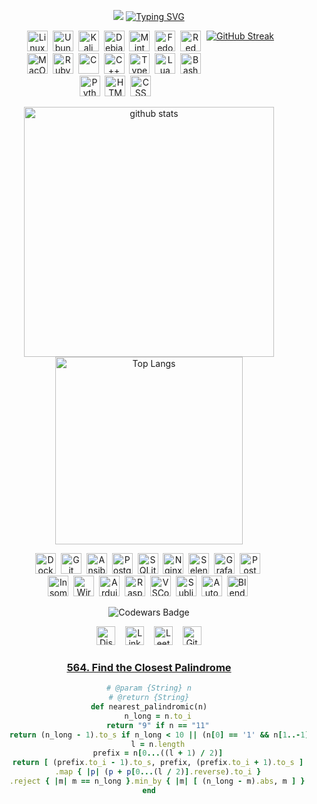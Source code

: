 <div align="center">

<p>
  <img src="https://capsule-render.vercel.app/api?type=waving&height=100&color=0:A690B8,100:BF90F3&section=header&reversal=true"/>
  <a href="https://git.io/typing-svg"><img src="https://readme-typing-svg.demolab.com?font=Handjet&size=32&duration=4000&pause=1500&color=7289DA&center=true&vCenter=true&random=true&width=500&height=32&lines=Welcome" alt="Typing SVG" /></a>
</p>

[list of badges]: # (https://naereen.github.io/badges/)
[more]: # (https://shields.io/)
[more and more]: # (https://github.com/Ileriayo/markdown-badges)
[fonts]: # (https://fonts.google.com/)
[running font]: # (https://readme-typing-svg.demolab.com)

<div style="display: flex; flex-wrap: nowrap; justify-content: center;">
    <div style="display: flex; flex-wrap: wrap; width: 400px;">
        <div style="flex: 1;">
            <img src="https://skillicons.dev/icons?i=linux" alt="Linux" width="33" height="33" /><span>&nbsp;</span>  
            <img src="https://skillicons.dev/icons?i=ubuntu" alt="Ubuntu" width="33" height="33" /><span>&nbsp;</span>
            <img src="https://skillicons.dev/icons?i=kali" alt="Kali" width="33" height="33" /><span>&nbsp;</span>
            <img src="https://skillicons.dev/icons?i=debian" alt="Debian" width="33" height="33" /><span>&nbsp;</span>
            <img src="https://skillicons.dev/icons?i=mint" alt="Mint" width="33" height="33" /><span>&nbsp;</span>
            <img src="https://upload.wikimedia.org/wikipedia/commons/thumb/3/3f/Fedora_logo.svg/267px-Fedora_logo.svg.png?20091128031656" alt="Fedora" width="33" height="33" /><span>&nbsp;</span>
            <img src="https://skillicons.dev/icons?i=redhat" alt="Red Hat" width="33" height="33" /><span>&nbsp;</span>
            <img src="https://skillicons.dev/icons?i=apple" alt="MacOS" width="33" height="33" /><span>&nbsp;</span>
            <img src="https://skillicons.dev/icons?i=ruby" alt="Ruby" width="33" height="33" /><span>&nbsp;</span>
            <img src="https://skillicons.dev/icons?i=c" alt="C" width="33" height="33" /><span>&nbsp;</span>
            <img src="https://skillicons.dev/icons?i=cpp" alt="C++" width="33" height="33" /><span>&nbsp;</span>
            <img src="https://skillicons.dev/icons?i=ts" alt="TypeScript" width="33" height="33" /><span>&nbsp;</span>
            <img src="https://skillicons.dev/icons?i=lua" alt="Lua" width="33" height="33" /><span>&nbsp;</span>
            <img src="https://skillicons.dev/icons?i=bash" alt="Bash" width="33" height="33" /><span>&nbsp;</span>
            <img src="https://skillicons.dev/icons?i=python" alt="Python" width="33" height="33" /><span>&nbsp;</span>
            <img src="https://skillicons.dev/icons?i=html" alt="HTML" width="33" height="33" /><span>&nbsp;</span>
            <img src="https://skillicons.dev/icons?i=css" alt="CSS" width="33" height="33" />
        </div>
        <a href="https://git.io/streak-stats"><img src="https://github-readme-streak-stats.herokuapp.com?user=Wl0cKk&theme=tokyonight-duo&border_radius=0&date_format=n%2Fj%5B%2FY%5D&mode=weekly&card_width=700&card_height=100" alt="GitHub Streak" /></a>
        <p>
            <img src="https://github-readme-stats.vercel.app/api?username=Wl0cKk&rank_icon=github&show_icons=true&theme=tokyonight" alt="github stats" width="400"/>
            <img src="https://github-readme-stats.vercel.app/api/top-langs/?username=Wl0cKk&theme=tokyonight&size_weight=0.1&count_weight=0.2&layout=compact" alt="Top Langs" width="300"/>
        </p>
        <div style="flex: 1;">
            <img src="https://skillicons.dev/icons?i=docker" alt="Docker" width="33" height="33" /><span>&nbsp;</span>
            <img src="https://skillicons.dev/icons?i=git" alt="Git" width="33" height="33" /><span>&nbsp;</span>
            <img src="https://skillicons.dev/icons?i=ansible" alt="Ansible" width="33" height="33" /><span>&nbsp;</span>
            <img src="https://skillicons.dev/icons?i=postgres" alt="PostgreSQL" width="33" height="33" /><span>&nbsp;</span>
            <img src="https://skillicons.dev/icons?i=sqlite" alt="SQLite" width="33" height="33" /><span>&nbsp;</span>
            <img src="https://skillicons.dev/icons?i=nginx" alt="Nginx" width="33" height="33" /><span>&nbsp;</span>
            <img src="https://skillicons.dev/icons?i=selenium" alt="Selenium" width="33" height="33" /><span>&nbsp;</span>
            <img src="https://skillicons.dev/icons?i=grafana" alt="Grafana" width="33" height="33" /><span>&nbsp;</span>
            <img src="https://skillicons.dev/icons?i=postman" alt="Postman" width="33" height="33" /><span>&nbsp;</span>
            <img src="https://encrypted-tbn0.gstatic.com/images?q=tbn:ANd9GcQFwBIzoVFfmX3NPoSIrbGhmCXb4KDgbnZKA1zFltVc9tcpOjELPV1U37sGNf3l0W_gzCs&usqp=CAU" alt="Insomnia" width="33" height="33" /><span>&nbsp;</span>
            <img src="https://upload.wikimedia.org/wikipedia/commons/thumb/c/c6/Wireshark_icon_new.png/600px-Wireshark_icon_new.png?20230509085415" alt="Wireshark" width="33" height="33" /><span>&nbsp;</span>
            <img src="https://skillicons.dev/icons?i=arduino" alt="Arduino" width="33" height="33" /><span>&nbsp;</span>
            <img src="https://skillicons.dev/icons?i=raspberrypi" alt="Raspberry Pi" width="33" height="33" /><span>&nbsp;</span>
            <img src="https://skillicons.dev/icons?i=vscodium" alt="VSCodium" width="33" height="33" /><span>&nbsp;</span>
            <img src="https://skillicons.dev/icons?i=sublime" alt="Sublime" width="33" height="33" /><span>&nbsp;</span>
            <img src="https://skillicons.dev/icons?i=autocad" alt="AutoCAD" width="33" height="33" /><span>&nbsp;</span>
            <img src="https://skillicons.dev/icons?i=blender" alt="Blender" width="33" height="33" /><span>&nbsp;</span>
        </div>
    </div>
</div>

![Codewars Badge](https://www.codewars.com/users/Wl0cKk/badges/large)

<div align="center">
    <a href="https://discord.com/users/1016287707846160384" target="_blank" style="text-decoration: none;"><img src="https://img.shields.io/badge/Discord-282C34?logo=discord&logoColor=7289DA" alt="Discord logo" title="Discord" height="30"/></a>
    <span>&nbsp;&nbsp;</span>
    <a href="https://www.linkedin.com/in/uladzimir-kandratsiuk-b77505295/" target="_blank" style="text-decoration: none;"><img src="https://img.shields.io/badge/LinkedIn-282C34?logo=linkedin&logoColor=0077B5" alt="LinkedIn logo" title="LinkedIn" height="30"/></a>
    <span>&nbsp;&nbsp;</span>
    <a href="https://leetcode.com/u/amnesia10/" target="_blank" style="text-decoration: none;"><img src="https://img.shields.io/badge/LeetCode-282C34?logo=leetcode&logoColor=FFA116" alt="LeetCode logo" title="LeetCode" height="30"/></a>
    <span>&nbsp;&nbsp;</span>
    <a href="https://gist.github.com/Wl0cKk" target="_blank" style="text-decoration: none;"><img src="https://img.shields.io/badge/GitHub%20Gist-282C34?logo=github&logoColor=white" alt="GitHub Gist logo" title="GitHub Gist" height="30"/></a>
</div>

### [564. Find the Closest Palindrome](https://leetcode.com/problems/find-the-closest-palindrome/submissions/1367017433/?envType=daily-question&envId=2024-08-24)

```ruby
# @param {String} n
# @return {String}
def nearest_palindromic(n)
    n_long = n.to_i
    return "9" if n == "11"
    return (n_long - 1).to_s if n_long < 10 || (n[0] == '1' && n[1..-1] == '0' * (n.length - 1))
    l = n.length
    prefix = n[0...((l + 1) / 2)]
    return [ (prefix.to_i - 1).to_s, prefix, (prefix.to_i + 1).to_s ]
    .map { |p| (p + p[0...(l / 2)].reverse).to_i }
    .reject { |m| m == n_long }.min_by { |m| [ (n_long - m).abs, m ] }.to_s
end

